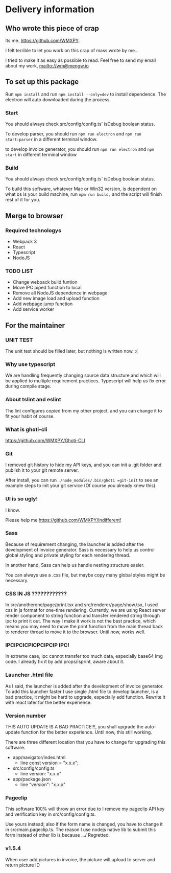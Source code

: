 # Delivery information

## Who wrote this piece of crap

Its me. <https://github.com/WMXPY>.

I felt terrible to let you work on this crap of mass wrote by me...

I tried to make it as easy as possible to read. Feel free to send my email about my work, <mailto://wm@mengw.io>

## To set up this package

Run `npm install` and run `npm install --only=dev` to install dependence. The electron will auto downloaded during the process.

### Start

You should always check src/config/config.ts' isDebug boolean status.

To develop parser, you should run `npm run electron` and `npm run start:parser` in a different terminal window. 

to develop invoice generator, you should run `npm run electron` and `npm start` in different terminal window

### Build

You should always check src/config/config.ts' isDebug boolean status.

To build this software, whatever Mac or Win32 version, is dependent on what os is your build machine, run `npm run build,` and the script will finish rest of it for you.

## Merge to browser

### Required technologys

-   Webpack 3
-   React
-   Typescript
-   NodeJS

### TODO LIST

-   Change webpack build funtion
-   Move IPC piped function to local
-   Remove all NodeJS dependence in webpage
-   Add new image load and upload function
-   Add webpage jump function
-   Add service worker

## For the maintainer

### UNIT TEST

The unit test should be filled later, but nothing is written now. :(

### Why use typescript

We are handling frequently changing source data structure and which will be applied to multiple requirement practices. Typescript will help us fix error during compile stage.

### About tslint and eslint

The lint configures copied from my other project, and you can change it to fit your habit of course.

### What is ghoti-cli

<https://github.com/WMXPY/Ghoti-CLI>

### Git

I removed git history to hide my API keys, and you can init a .git folder and publish it to your git remote server.

After install, you can run `./node_modules/.bin/ghoti =git-init` to see an example steps to init your git service (Of course you already knew this).

### UI is so ugly!

I know.

Please help me <https://github.com/WMXPY/Indifferent!>

### Sass

Because of requirement changing, the launcher is added after the development of invoice generator. Sass is necessary to help us control global styling and private styling for each rendering thread. 

In another hand, Sass can help us handle nesting structure easier.

You can always use a .css file, but maybe copy many global styles might be necessary. 

### CSS IN JS ????????????

In src/anotherone/page/print.tsx and src/renderer/page/show.tsx, I used css in js format for one-time rendering. Currently, we are using React server render component to string function and transfer rendered string through ipc to print it out. The way I make it work is not the best practice, which means you may need to move the print function from the main thread back to renderer thread to move it to the browser. Until now, works well.

### IPCIPCICPICPCIPCIP IPC!

In extreme case, ipc cannot transfer too much data, especially base64 img code. I already fix it by add props/isprint, aware about it.

### Launcher .html file

As I said, the launcher is added after the development of invoice generator. To add this launcher faster I use single .html file to develop launcher, is a bad practice, it might be hard to upgrade, especially add function. Rewrite it with react later for the better experience.

### Version number

THIS AUTO UPDATE IS A BAD PRACTICE!!!, you shall upgrade the auto-update function for the better experience. Until now, this still working. 

There are three different location that you have to change for upgrading this software.

-   app/navigator/index.html 
    -   line const version = "x.x.x";
-   src/config/config.ts
    -   line version: "x.x.x"
-   app/package.json
    -   line "version": "x.x.x"

### Pageclip

This software 100% will throw an error due to I remove my pageclip API key and verification key in src/config/config.ts.

Use yours instead; also if the form name is changed, you have to change it in src/main.pageclip.ts. The reason I use nodejs native lib to submit this form instead of other lib is because .../ Regretted.

### v1.5.4

When user add pictures in invoice, the picture will upload to server and return picture ID
